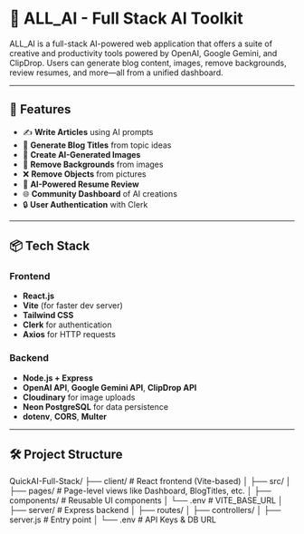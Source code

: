 # 🧠 ALL_AI - Full Stack AI Toolkit

ALL_AI is a full-stack AI-powered web application that offers a suite of creative and productivity tools powered by OpenAI, Google Gemini, and ClipDrop. Users can generate blog content, images, remove backgrounds, review resumes, and more—all from a unified dashboard.

---

## 🚀 Features

- ✍️ **Write Articles** using AI prompts
- 🧠 **Generate Blog Titles** from topic ideas
- 🎨 **Create AI-Generated Images**
- 🧼 **Remove Backgrounds** from images
- ❌ **Remove Objects** from pictures
- 📄 **AI-Powered Resume Review**
- 🌐 **Community Dashboard** of AI creations
- 🔒 **User Authentication** with Clerk

---

## 📦 Tech Stack

### Frontend
- **React.js**
- **Vite** (for faster dev server)
- **Tailwind CSS**
- **Clerk** for authentication
- **Axios** for HTTP requests

### Backend
- **Node.js + Express**
- **OpenAI API**, **Google Gemini API**, **ClipDrop API**
- **Cloudinary** for image uploads
- **Neon PostgreSQL** for data persistence
- **dotenv**, **CORS**, **Multer**

---

## 🛠️ Project Structure

QuickAI-Full-Stack/
├── client/ # React frontend (Vite-based)
│ ├── src/
│ ├── pages/ # Page-level views like Dashboard, BlogTitles, etc.
│ ├── components/ # Reusable UI components
│ └── .env # VITE_BASE_URL
│
├── server/ # Express backend
│ ├── routes/
│ ├── controllers/
│ ├── server.js # Entry point
│ └── .env # API Keys & DB URL
